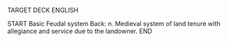 TARGET DECK
ENGLISH

START
Basic
Feudal system
Back: n. Medieval system of land tenure with allegiance and service due to the landowner.
END

